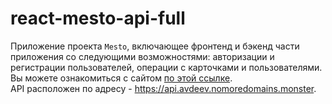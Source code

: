 # react-mesto-api-full
Приложение проекта `Mesto`, включающее фронтенд и бэкенд части приложения со следующими возможностями: авторизации и регистрации пользователей, операции с карточками и пользователями.    
Вы можете ознакомиться c сайтом  [по этой ссылке](https://yuryavdeev.github.io/react-mesto-auth/).    
API расположен по адресу - https://api.avdeev.nomoredomains.monster.
  